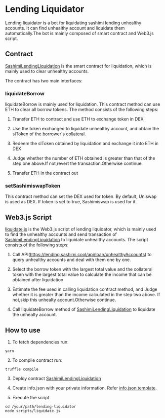 # Lending Liquidator
Lending liquidator is a bot for liquidating sashimi lending unhealthy accounts. It can find unhealthy account and liquidate them automatically.The bot is mainly composed of smart contract and Web3.js script.

## Contract

[SashimiLendingLiquidation](contracts/SashimiLendingLiquidation.sol) is the smart contract for liquidation, which is mainly used to clear unhealthy accounts.

The contract has two main interfaces:

### liquidateBorrow

liquidateBorrow is mainly used for liquidation. This contract method can use ETH to clear all borrow tokens. The method consists of the following steps:

1. Transfer ETH to contract and use ETH to exchange token in DEX

2. Use the token exchanged to liquidate unhealthy account, and obtain the slToken of the borrower's collateral.

3. Redeem the slToken obtained by liquidation and exchange it into ETH in DEX

4. Judge whether the number of ETH obtained is greater than that of the step one above.If not,revert the transaction.Otherwise continue.

5. Transfer ETH in the contract out

### setSashimiswapToken

This contract method can set the DEX used for token. By default, Uniswap is used as DEX. If token is set to true, Sashimiswap is used for it.

## Web3.js Script

[liquidate.js](scripts/liquidate.js) is the Web3.js script of lending liquidator, which is mainly used to find the unhealthy accounts and send transaction of [SashimiLendingLiquidation](contracts/SashimiLendingLiquidation.sol) to liquidate unhealthy accounts. The script consists of the following steps:

1. Call API(https://lending.sashimi.cool/api/loan/unhealthyAccounts) to query unhealthy accounts and deal with them one by one.

2. Select the borrow token with the largest total value and the collateral token with the largest total value to calculate the income that can be obtained after liquidation

3. Estimate the fee used in calling liquidation contract method, and Judge whether it is greater than the income calculated in the step two above. If not,skip this unhealty account.Otherwise continue.

4. Call liquidateBorrow method of [SashimiLendingLiquidation](contracts/SashimiLendingLiquidation.sol) to liquidate the unhealty account.

## How to use

1. To fetch dependencies run:

```
yarn
```

2. To compile contract run:

```
truffle compile
```

3. Deploy contract [SashimiLendingLiquidation](contracts/SashimiLendingLiquidation.sol)

4. Create info.json with your private information. Refer [info.json.template](info.json.template).

5. Execute the script

```
cd /your/path/lending-liquidator
node scripts/liquidate.js
```
